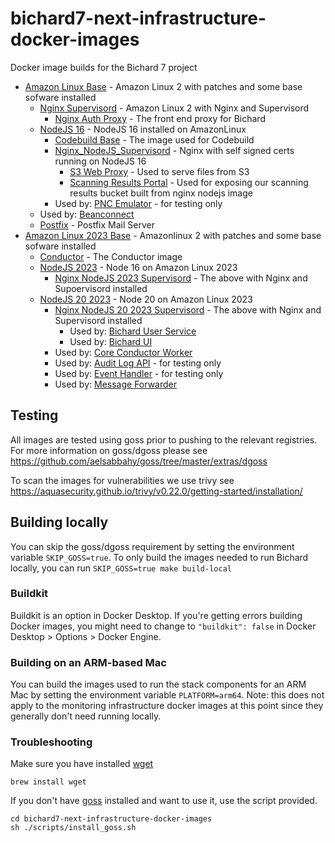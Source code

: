 # bichard7-next-infrastructure-docker-images

Docker image builds for the Bichard 7 project

-   [Amazon Linux Base](./Amazon_Linux_Base/Dockerfile) - Amazon Linux 2 with patches and some base sofware installed
    -   [Nginx Supervisord](./Nginx_Supervisord/Dockerfile) - Amazon Linux 2 with Nginx and Supervisord
        -   [Nginx Auth Proxy](./Nginx_Auth_Proxy/Dockerfile) - The front end proxy for Bichard
    -   [NodeJS 16](./NodeJS/Dockerfile) - NodeJS 16 installed on AmazonLinux
        -   [Codebuild Base](./Codebuild_Base/Dockerfile) - The image used for Codebuild
        -   [Nginx_NodeJS_Supervisord](./Nginx_NodeJS_Supervisord/Dockerfile) - Nginx with self signed certs running on NodeJS 16
            -   [S3 Web Proxy](./S3_Web_Proxy/Dockerfile) - Used to serve files from S3
            -   [Scanning Results Portal](./Scanning_Results_Portal) - Used for exposing our scanning results bucket built from nginx nodejs image
        -   Used by: [PNC Emulator](https://github.com/ministryofjustice/bichard7-next-pnc-emulator/blob/main/docker/Dockerfile) - for testing only
    -   Used by: [Beanconnect](https://github.com/ministryofjustice/bichard7-next-beanconnect/blob/main/Dockerfile)
    -   [Postfix](./Postfix/Dockerfile) - Postfix Mail Server
-   [Amazon Linux 2023 Base](./Amazon_Linux_2023_Base/Dockerfile) - Amazonlinux 2 with patches and some base sofware installed
    -   [Conductor](./Conductor/Dockerfile) - The Conductor image
    -   [NodeJS 2023](./NodeJS_2023/) - Node 16 on Amazon Linux 2023
        -   [Nginx NodeJS 2023 Supervisord](./Nginx_NodeJS_2023_Supervisord/) - The above with Nginx and Supoervisord installed
    -   [NodeJS 20 2023](./NodeJS_2023/) - Node 20 on Amazon Linux 2023
        -   [Nginx NodeJS 20 2023 Supervisord](./Nginx_NodeJS_20_2023_Supervisord/) - The above with Nginx and Supervisord installed
            -   Used by: [Bichard User Service](https://github.com/ministryofjustice/bichard7-next-user-service)
            -   Used by: [Bichard UI](https://github.com/ministryofjustice/bichard7-next-ui)
        -   Used by: [Core Conductor Worker](https://github.com/ministryofjustice/bichard7-next-core/blob/main/packages/conductor/Dockerfile)
        -   Used by: [Audit Log API](https://github.com/ministryofjustice/bichard7-next-audit-logging/blob/main/src/audit-log-api/Dockerfile) - for testing only
        -   Used by: [Event Handler](https://github.com/ministryofjustice/bichard7-next-audit-logging/blob/main/src/event-handler/Dockerfile) - for testing only
        -   Used by: [Message Forwarder](https://github.com/ministryofjustice/bichard7-next-core/blob/main/packages/message-forwarder/Dockerfile)

## Testing

All images are tested using goss prior to pushing to the relevant registries. For more information on goss/dgoss please see
https://github.com/aelsabbahy/goss/tree/master/extras/dgoss

To scan the images for vulnerabilities we use trivy see https://aquasecurity.github.io/trivy/v0.22.0/getting-started/installation/

## Building locally

You can skip the goss/dgoss requirement by setting the environment variable `SKIP_GOSS=true`. To only build the images needed to run Bichard locally, you can run `SKIP_GOSS=true make build-local`

### Buildkit

Buildkit is an option in Docker Desktop. If you're getting errors building Docker images, you might need to change to `"buildkit": false` in Docker Desktop > Options > Docker Engine.

### Building on an ARM-based Mac

You can build the images used to run the stack components for an ARM Mac by setting the environment variable `PLATFORM=arm64`. Note: this does not apply to the monitoring infrastructure docker images at this point since they generally don't need running locally.

### Troubleshooting

Make sure you have installed [wget](https://www.gnu.org/software/wget/)

```
brew install wget
```

If you don't have [goss](https://goss.rocks/) installed and want to use it, use the script provided.

```
cd bichard7-next-infrastructure-docker-images
sh ./scripts/install_goss.sh
```
